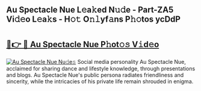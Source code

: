 ## Au Spectacle Nue L𝚎a𝚔ed N𝚞𝚍e - Part-ZA5 Vi𝚍𝚎o L𝚎a𝚔s - H𝚘𝚝 O𝚗𝚕yf𝚊ns P𝚑𝚘tos ycDdP

# <h2><a href="http://kfclb9a.oniu.top/?m=Au+Spectacle+Nue">🔗👉 🔴 Au Spectacle Nue P𝚑ot𝚘𝚜 V𝚒d𝚎o</a></h2>

[![Au Spectacle Nue Nu𝚍e𝚜](https://i.imgur.com/0qMVB7G.gif)](http://kfclb9a.oniu.top/?m=Au+Spectacle+Nue)
Social media personality Au Spectacle Nue, acclaimed for sharing dance and lifestyle knowledge, through presentations and blogs. Au Spectacle Nue's public persona radiates friendliness and sincerity, while the intricacies of his private life remain shrouded in enigma.  
